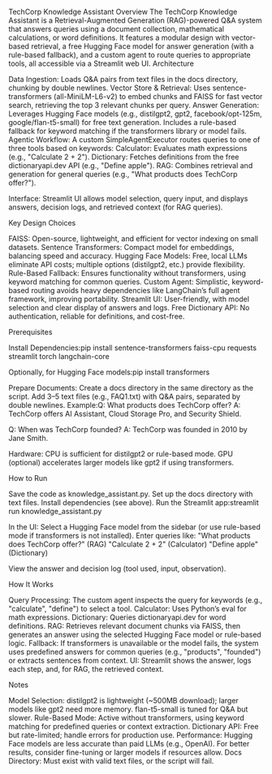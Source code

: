 TechCorp Knowledge Assistant
Overview
The TechCorp Knowledge Assistant is a Retrieval-Augmented Generation (RAG)-powered Q&A system that answers queries using a document collection, mathematical calculations, or word definitions. It features a modular design with vector-based retrieval, a free Hugging Face model for answer generation (with a rule-based fallback), and a custom agent to route queries to appropriate tools, all accessible via a Streamlit web UI.
Architecture

Data Ingestion: Loads Q&A pairs from text files in the docs directory, chunking by double newlines.
Vector Store & Retrieval: Uses sentence-transformers (all-MiniLM-L6-v2) to embed chunks and FAISS for fast vector search, retrieving the top 3 relevant chunks per query.
Answer Generation: Leverages Hugging Face models (e.g., distilgpt2, gpt2, facebook/opt-125m, google/flan-t5-small) for free text generation. Includes a rule-based fallback for keyword matching if the transformers library or model fails.
Agentic Workflow: A custom SimpleAgentExecutor routes queries to one of three tools based on keywords:
Calculator: Evaluates math expressions (e.g., "Calculate 2 + 2").
Dictionary: Fetches definitions from the free dictionaryapi.dev API (e.g., "Define apple").
RAG: Combines retrieval and generation for general queries (e.g., "What products does TechCorp offer?").


Interface: Streamlit UI allows model selection, query input, and displays answers, decision logs, and retrieved context (for RAG queries).

Key Design Choices

FAISS: Open-source, lightweight, and efficient for vector indexing on small datasets.
Sentence Transformers: Compact model for embeddings, balancing speed and accuracy.
Hugging Face Models: Free, local LLMs eliminate API costs; multiple options (distilgpt2, etc.) provide flexibility.
Rule-Based Fallback: Ensures functionality without transformers, using keyword matching for common queries.
Custom Agent: Simplistic, keyword-based routing avoids heavy dependencies like LangChain’s full agent framework, improving portability.
Streamlit UI: User-friendly, with model selection and clear display of answers and logs.
Free Dictionary API: No authentication, reliable for definitions, and cost-free.

Prerequisites

Install Dependencies:pip install sentence-transformers faiss-cpu requests streamlit torch langchain-core

Optionally, for Hugging Face models:pip install transformers


Prepare Documents:
Create a docs directory in the same directory as the script.
Add 3–5 text files (e.g., FAQ1.txt) with Q&A pairs, separated by double newlines. Example:Q: What products does TechCorp offer?
A: TechCorp offers AI Assistant, Cloud Storage Pro, and Security Shield.

Q: When was TechCorp founded?
A: TechCorp was founded in 2010 by Jane Smith.




Hardware:
CPU is sufficient for distilgpt2 or rule-based mode.
GPU (optional) accelerates larger models like gpt2 if using transformers.



How to Run

Save the code as knowledge_assistant.py.
Set up the docs directory with text files.
Install dependencies (see above).
Run the Streamlit app:streamlit run knowledge_assistant.py


In the UI:
Select a Hugging Face model from the sidebar (or use rule-based mode if transformers is not installed).
Enter queries like:
"What products does TechCorp offer?" (RAG)
"Calculate 2 + 2" (Calculator)
"Define apple" (Dictionary)


View the answer and decision log (tool used, input, observation).



How It Works

Query Processing: The custom agent inspects the query for keywords (e.g., "calculate", "define") to select a tool.
Calculator: Uses Python’s eval for math expressions.
Dictionary: Queries dictionaryapi.dev for word definitions.
RAG: Retrieves relevant document chunks via FAISS, then generates an answer using the selected Hugging Face model or rule-based logic.
Fallback: If transformers is unavailable or the model fails, the system uses predefined answers for common queries (e.g., "products", "founded") or extracts sentences from context.
UI: Streamlit shows the answer, logs each step, and, for RAG, the retrieved context.

Notes

Model Selection: distilgpt2 is lightweight (~500MB download); larger models like gpt2 need more memory. flan-t5-small is tuned for Q&A but slower.
Rule-Based Mode: Active without transformers, using keyword matching for predefined queries or context extraction.
Dictionary API: Free but rate-limited; handle errors for production use.
Performance: Hugging Face models are less accurate than paid LLMs (e.g., OpenAI). For better results, consider fine-tuning or larger models if resources allow.
Docs Directory: Must exist with valid text files, or the script will fail.

